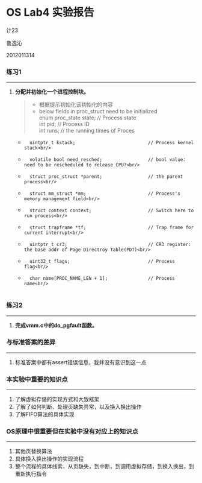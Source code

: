 # OS Lab4 实验报告

计23

鲁逸沁

2012011314

### 练习1
---
1.	<b>分配并初始化一个进程控制块。</b>
	> * 根据提示初始化该初始化的内容
	> * below fields in proc_struct need to be initialized<br/>
			enum proc_state state;                      // Process state<br/>
			int pid;                                    // Process ID<br/>
			int runs;                                   // the running times of Proces<br/>
     *       uintptr_t kstack;                           // Process kernel stack<br/>
     *       volatile bool need_resched;                 // bool value: need to be rescheduled to release CPU?<br/>
     *       struct proc_struct *parent;                 // the parent process<br/>
     *       struct mm_struct *mm;                       // Process's memory management field<br/>
     *       struct context context;                     // Switch here to run process<br/>
     *       struct trapframe *tf;                       // Trap frame for current interrupt<br/>
     *       uintptr_t cr3;                              // CR3 register: the base addr of Page Directroy Table(PDT)<br/>
     *       uint32_t flags;                             // Process flag<br/>
     *       char name[PROC_NAME_LEN + 1];               // Process name<br/>
	```
	
	```


### 练习2
---
1.	<b>完成vmm.c中的do_pgfault函数。</b>

### 与标准答案的差异
---
1.	标准答案中都有assert错误信息，我并没有意识到这一点

### 本实验中重要的知识点
---
1.	了解虚拟存储的实现方式和大致框架
2.	了解了如何判断、处理页缺失异常，以及换入换出操作
3.	了解FIFO算法的具体实现

### OS原理中很重要但在实验中没有对应上的知识点
---
1.	其他页替换算法
2.	具体换入换出操作的实现流程
3.	整个流程的具体线索，从页缺失，到中断，到调用虚拟存储，到换入换出，到重新执行指令
